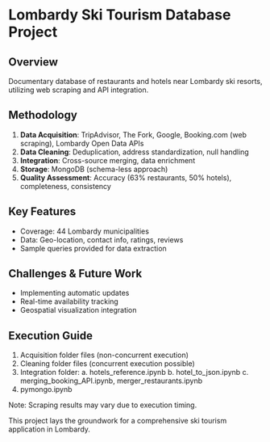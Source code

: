 # Lombardy Ski Tourism Database Project

## Overview
Documentary database of restaurants and hotels near Lombardy ski resorts, utilizing web scraping and API integration.

## Methodology
1. **Data Acquisition**: TripAdvisor, The Fork, Google, Booking.com (web scraping), Lombardy Open Data APIs
2. **Data Cleaning**: Deduplication, address standardization, null handling
3. **Integration**: Cross-source merging, data enrichment
4. **Storage**: MongoDB (schema-less approach)
5. **Quality Assessment**: Accuracy (63% restaurants, 50% hotels), completeness, consistency

## Key Features
- Coverage: 44 Lombardy municipalities
- Data: Geo-location, contact info, ratings, reviews
- Sample queries provided for data extraction

## Challenges & Future Work
- Implementing automatic updates
- Real-time availability tracking
- Geospatial visualization integration

## Execution Guide
1. Acquisition folder files (non-concurrent execution)
2. Cleaning folder files (concurrent execution possible)
3. Integration folder:
   a. hotels_reference.ipynb
   b. hotel_to_json.ipynb
   c. merging_booking_API.ipynb, merger_restaurants.ipynb
4. pymongo.ipynb

Note: Scraping results may vary due to execution timing.

This project lays the groundwork for a comprehensive ski tourism application in Lombardy.
